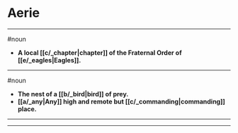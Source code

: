 # Aerie
---
#noun
- **A local [[c/_chapter|chapter]] of the Fraternal Order of [[e/_eagles|Eagles]].**
---
#noun
- **The nest of a [[b/_bird|bird]] of prey.**
- **[[a/_any|Any]] high and remote but [[c/_commanding|commanding]] place.**
---
---
